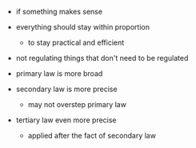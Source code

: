 - if something makes sense
- everything should stay within proportion
	- to stay practical and efficient
- not regulating things that don't need to be regulated


- primary law is more broad
- secondary law is more precise
	- may not overstep primary law
- tertiary law even more precise
	- applied after the fact of secondary law